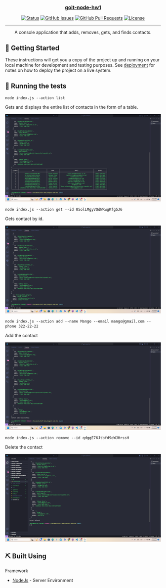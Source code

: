<p align="center">
  <a href="" rel="noopener">
</p>

<h3 align="center">goit-node-hw1</h3>

<div align="center">

[![Status](https://img.shields.io/badge/status-active-success.svg)]()
[![GitHub Issues](https://img.shields.io/github/issues/kylelobo/The-Documentation-Compendium.svg)](https://github.com/kylelobo/The-Documentation-Compendium/issues)
[![GitHub Pull Requests](https://img.shields.io/github/issues-pr/kylelobo/The-Documentation-Compendium.svg)](https://github.com/kylelobo/The-Documentation-Compendium/pulls)
[![License](https://img.shields.io/badge/license-MIT-blue.svg)](/LICENSE)

</div>

---

<p align="center"> A console application that adds, removes, gets, and finds contacts.
    <br> 
</p>



## 🏁 Getting Started <a name = "getting_started"></a>

These instructions will get you a copy of the project up and running on your local machine for development and testing purposes. See [deployment](#deployment) for notes on how to deploy the project on a live system.



## 🔧 Running the tests <a name = "tests"></a>


```
node index.js --action list
```

Gets and displays the entire list of contacts in the form of a table.

![Screenshot](screenshots/index-list.png)

```
node index.js --action get --id 05olLMgyVQdWRwgKfg5J6
```
Gets contact by id.

![Screenshot](screenshots/index-get.png)

```
node index.js --action add --name Mango --email mango@gmail.com --phone 322-22-22
```
Add the contact

![Screenshot](screenshots/index-add.png)

```
node index.js --action remove --id qdggE76Jtbfd9eWJHrssH
```
Delete the contact

![Screenshot](screenshots/index-remove.png)



## ⛏️ Built Using <a name = "built_using"></a>

Framework
- [NodeJs](https://nodejs.org/en/) - Server Environment


